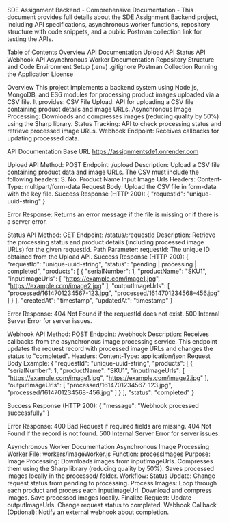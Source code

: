 SDE Assignment Backend - Comprehensive Documentation -
This document provides full details about the SDE Assignment Backend project, including API specifications, asynchronous worker functions, repository structure with code snippets, and a public Postman collection link for testing the APIs.

Table of Contents
Overview
API Documentation
Upload API
Status API
Webhook API
Asynchronous Worker Documentation
Repository Structure and Code
Environment Setup (.env)
.gitignore
Postman Collection
Running the Application
License

Overview
This project implements a backend system using Node.js, MongoDB, and ES6 modules for processing product images uploaded via a CSV file. It provides:
CSV File Upload: API for uploading a CSV file containing product details and image URLs.
Asynchronous Image Processing: Downloads and compresses images (reducing quality by 50%) using the Sharp library.
Status Tracking: API to check processing status and retrieve processed image URLs.
Webhook Endpoint: Receives callbacks for updating processed data.

API Documentation
Base URL
https://assignmentsde1.onrender.com

Upload API
Method: POST
Endpoint: /upload
Description: Upload a CSV file containing product data and image URLs. The CSV must include the following headers:
S. No.
Product Name
Input Image Urls
Headers:
 Content-Type: multipart/form-data
Request Body:
 Upload the CSV file in form-data with the key file.
Success Response (HTTP 200):
 {
  "requestId": "unique-uuid-string"
}


Error Response: Returns an error message if the file is missing or if there is a server error.

Status API
Method: GET
Endpoint: /status/:requestId
Description: Retrieve the processing status and product details (including processed image URLs) for the given requestId.
Path Parameter:
requestId: The unique ID obtained from the Upload API.
Success Response (HTTP 200):
 {
  "requestId": "unique-uuid-string",
  "status": "pending | processing | completed",
  "products": [
    {
      "serialNumber": 1,
      "productName": "SKU1",
      "inputImageUrls": [
       "https://example.com/image1.jpg",
        "https://example.com/image2.jpg"
      ],
      "outputImageUrls": [
        "processed/1614701234567-123.jpg",
        "processed/1614701234568-456.jpg"
      ]
    }
  ],
  "createdAt": "timestamp",
  "updatedAt": "timestamp"
}


Error Response:
404 Not Found if the requestId does not exist.
500 Internal Server Error for server issues.

Webhook API
Method: POST
Endpoint: /webhook
Description: Receives callbacks from the asynchronous image processing service. This endpoint updates the request record with processed image URLs and changes the status to "completed".
Headers:
Content-Type: application/json
Request Body Example:
 {
  "requestId": "unique-uuid-string",
  "products": [
    {
      "serialNumber": 1,
      "productName": "SKU1",
      "inputImageUrls": [
        "https://example.com/image1.jpg",
        "https://example.com/image2.jpg"
      ],
      "outputImageUrls": [
        "processed/1614701234567-123.jpg",
        "processed/1614701234568-456.jpg"
      ]
    }
  ],
  "status": "completed"
}


Success Response (HTTP 200):
 {
  "message": "Webhook processed successfully"
}


Error Response:
400 Bad Request if required fields are missing.
404 Not Found if the record is not found.
500 Internal Server Error for server issues.

Asynchronous Worker Documentation
Asynchronous Image Processing Worker
File: workers/imageWorker.js
Function: processImages
Purpose:
Image Processing:
Downloads images from inputImageUrls.
Compresses them using the Sharp library (reducing quality by 50%).
Saves processed images locally in the processed/ folder.
Workflow:
Status Update: Change request status from pending to processing.
Process Images:
Loop through each product and process each inputImageUrl.
Download and compress images.
Save processed images locally.
Finalize Request:
Update outputImageUrls.
Change request status to completed.
Webhook Callback (Optional):
Notify an external webhook about completion.

